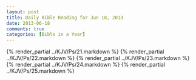 ```yaml
---
layout: post
title: Daily Bible Reading for Jun 18, 2013
date: 2013-06-18
comments: true
categories: [Bible in a Year]
---
```

{% render_partial ../KJV/Ps/21.markdown %}
{% render_partial ../KJV/Ps/22.markdown %}
{% render_partial ../KJV/Ps/23.markdown %}
{% render_partial ../KJV/Ps/24.markdown %}
{% render_partial ../KJV/Ps/25.markdown %}

